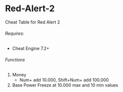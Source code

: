# Red-Alert-2

Cheat Table for Red Alert 2

###### Requires: 
- Cheat Engine 7.2+

###### Functions
1. Money
   - Num+ add 10.000, Shift+Num+ add 100.000
2. Base Power Freeze at 10.000 max and 10 min values

